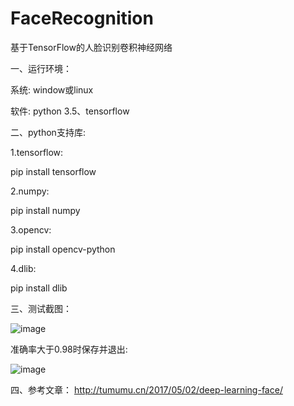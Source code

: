 # FaceRecognition
 基于TensorFlow的人脸识别卷积神经网络

一、运行环境：

系统: window或linux

软件: python 3.5、tensorflow

二、python支持库:

1.tensorflow:

pip install tensorflow     

2.numpy:

pip install numpy

3.opencv:

pip install opencv-python

4.dlib:

pip install dlib

三、测试截图：

![image](https://github.com/bystc/FaceRecognition/raw/master/train1.png)

准确率大于0.98时保存并退出:

![image](https://github.com/bystc/FaceRecognition/raw/master/train2.png)

四、参考文章：
http://tumumu.cn/2017/05/02/deep-learning-face/
